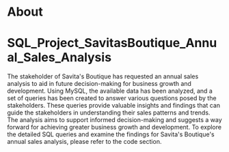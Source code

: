 # About
# SQL_Project_SavitasBoutique_Annual_Sales_Analysis
The stakeholder of Savita's Boutique has requested an annual sales analysis to aid in future decision-making for business growth and development. Using MySQL, the available data has been analyzed, and a set of queries has been created to answer various questions posed by the stakeholders. These queries provide valuable insights and findings that can guide the stakeholders in understanding their sales patterns and trends. The analysis aims to support informed decision-making and suggests a way forward for achieving greater business growth and development. 
To explore the detailed SQL queries and examine the findings for Savita's Boutique's annual sales analysis, please refer to the code section.

